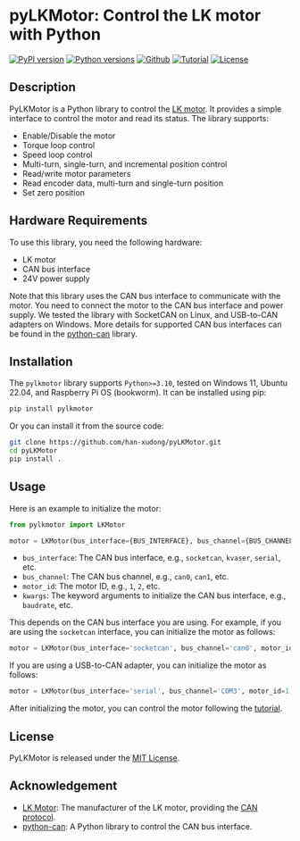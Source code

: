 # pyLKMotor: Control the LK motor with Python

[![PyPI version](https://img.shields.io/pypi/v/pylkmotor.svg?logo=pypi&logoColor=white)](https://pypi.org/project/pylkmotor/)
[![Python versions](https://img.shields.io/pypi/pyversions/pylkmotor.svg?logo=python&logoColor=white)](https://pypi.org/project/pylkmotor/)
[![Github](https://img.shields.io/badge/Github-pyLKMotor-purple.svg?logo=github&logoColor=white)](https://github.com/han-xudong/pyLKMotor)
[![Tutorial](https://img.shields.io/badge/Tutorial-pyLKMotor-purple.svg?logo=read-the-docs&logoColor=white)](https://github.com/han-xudong/pyLKMotor/blob/main/docs/tutorial.ipynb)
[![License](https://img.shields.io/badge/license-MIT-yellow.svg)](LICENSE)

## Description

PyLKMotor is a Python library to control the [LK motor](http://www.lkmotor.cn). It provides a simple interface to control the motor and read its status. The library supports:

- Enable/Disable the motor
- Torque loop control
- Speed loop control
- Multi-turn, single-turn, and incremental position control
- Read/write motor parameters
- Read encoder data, multi-turn and single-turn position
- Set zero position

## Hardware Requirements

To use this library, you need the following hardware:

- LK motor
- CAN bus interface
- 24V power supply

Note that this library uses the CAN bus interface to communicate with the motor. You need to connect the motor to the CAN bus interface and power supply. We tested the library with SocketCAN on Linux, and USB-to-CAN adapters on Windows. More details for supported CAN bus interfaces can be found in the [python-can](https://python-can.readthedocs.io/en/stable/interfaces.html) library.

## Installation

The `pylkmotor` library supports `Python>=3.10`, tested on Windows 11, Ubuntu 22.04, and Raspberry Pi OS (bookworm). It can be installed using pip:

```bash
pip install pylkmotor
```

Or you can install it from the source code:

```bash
git clone https://github.com/han-xudong/pyLKMotor.git
cd pyLKMotor
pip install .
```

## Usage

Here is an example to initialize the motor:

```python
from pylkmotor import LKMotor

motor = LKMotor(bus_interface={BUS_INTERFACE}, bus_channel={BUS_CHANNEL}, motor_id={MOTOR_ID}, **kwargs)
```

- `bus_interface`: The CAN bus interface, e.g., `socketcan`, `kvaser`, `serial`, etc.
- `bus_channel`: The CAN bus channel, e.g., `can0`, `can1`, etc.
- `motor_id`: The motor ID, e.g., `1`, `2`, etc.
- `kwargs`: The keyword arguments to initialize the CAN bus interface, e.g., `baudrate`, etc.

This depends on the CAN bus interface you are using. For example, if you are using the `socketcan` interface, you can initialize the motor as follows:

```python
motor = LKMotor(bus_interface='socketcan', bus_channel='can0', motor_id=1)
```

If you are using a USB-to-CAN adapter, you can initialize the motor as follows:

```python
motor = LKMotor(bus_interface='serial', bus_channel='COM3', motor_id=1, baudrate=1000000)
```

After initializing the motor, you can control the motor following the [tutorial](https://github.com/han-xudong/pyLKMotor/blob/main/docs/tutorial.ipynb).

## License

PyLKMotor is released under the [MIT License](LICENSE).

## Acknowledgement

- [LK Motor](http://www.lkmotor.cn): The manufacturer of the LK motor, providing the [CAN protocol](docs/can_protocol.pdf).
- [python-can](https://python-can.readthedocs.io/en/stable/): A Python library to control the CAN bus interface.
